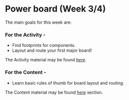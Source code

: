 # Power board (Week 3/4)

The main goals for this week are:

### For the Activity -

* Find footprints for components.
* Layout and route your first major board!

The Activity material may be found [*here*](../Powerboard/Powerboard_Activity).

### For the Content -
* Learn basic rules of thumb for board layout and routing.

The Content material may be found [*here*](../Powerboard/Powerboard_Content) section.
